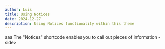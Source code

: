 ```yaml
---
author: Luis
title: Using Notices
date: 2024-12-27
description: Using Notices functionality within this theme
---
```


aaa
The "Notices" shortcode enables you to call out pieces of information - side>

